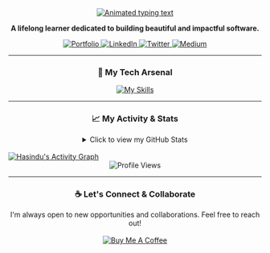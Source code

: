 <div align="center">

<a href="https://git.io/typing-svg">
  <img src="https://readme-typing-svg.herokuapp.com?font=Fira+Code&size=32&pause=1000&color=C792EA&center=true&vCenter=true&width=500&lines=Hi+%F0%9F%91%8B%2C+I'm+Hasindu;A+Passionate+Software+Engineer;From+beautiful+Sri+Lanka+%F0%9F%87%B1%F0%9F%87%B0" alt="Animated typing text" />
</a>

<br>

**A lifelong learner dedicated to building beautiful and impactful software.**

<p align="center">
  <a href="https://www.hasidu.live" target="_blank">
    <img src="https://img.shields.io/badge/Portfolio-00B0B9?style=for-the-badge&logo=ghost&logoColor=white" alt="Portfolio">
  </a>
  <a href="https://linkedin.com/in/hasinduonline" target="_blank">
    <img src="https://img.shields.io/badge/LinkedIn-0077B5?style=for-the-badge&logo=linkedin&logoColor=white" alt="LinkedIn">
  </a>
  <a href="https://twitter.com/hasinduonline" target="_blank">
    <img src="https://img.shields.io/badge/Twitter-1DA1F2?style=for-the-badge&logo=twitter&logoColor=white" alt="Twitter">
  </a>
   <a href="https://medium.com/@hasinduonline" target="_blank">
    <img src="https://img.shields.io/badge/Medium-202020?style=for-the-badge&logo=medium&logoColor=white" alt="Medium">
  </a>
</p>

</div>

---

### <p align="center">🚀 My Tech Arsenal</p>

<p align="center">
  <a href="https://skillicons.dev">
    <img src="https://skillicons.dev/icons?i=java,python,js,react,nodejs,postgres,html,css,figma,git,vscode,docker&perline=6" alt="My Skills"/>
  </a>
</p>

---

### <p align="center">📈 My Activity & Stats</p>

<details align="center">
  <summary>Click to view my GitHub Stats</summary>
  <br>
  
  <table>
    <tr>
      <td valign="top">
        <img src="https://github-readme-stats.vercel.app/api?username=hrtechplus&theme=catppuccin_latte&show_icons=true&hide_border=true&include_all_commits=true" alt="GitHub Stats" />
      </td>
      <td valign="top">
        <img src="https://github-readme-stats.vercel.app/api/top-langs/?username=hrtechplus&theme=catppuccin_latte&hide_border=true&include_all_commits=true&layout=compact" alt="Top Languages" />
      </td>
    </tr>
    <tr>
      <td colspan="2" align="center">
        <img src="https://github-readme-streak-stats.herokuapp.com/?user=hrtechplus&theme=catppuccin_latte&hide_border=true" alt="GitHub Streak" />
      </td>
    </tr>
  </table>
  
  <br>
  <img src="https://github-profile-trophy.vercel.app/?username=hrtechplus&theme=catppuccin&no-frame=true&no-bg=true&margin-w=4" alt="GitHub Trophies" />
</details>

<br>

<a href="https://github.com/hrtechplus">
  <img alt="Hasindu's Activity Graph" src="https://github-readme-activity-graph.vercel.app/graph?username=hrtechplus&bg_color=f4f2f0&color=404040&line=c792ea&point=404040&area=true&hide_border=true" />
</a>

<div align="center">
  <img src="https://komarev.com/ghpvc/?username=hrtechplus&label=PROFILE+VIEWS&color=c792ea&style=for-the-badge" alt="Profile Views" />
</div>

---

### <p align="center">☕ Let's Connect & Collaborate</p>

<p align="center">
  I'm always open to new opportunities and collaborations. Feel free to reach out!
  <br><br>
  <a href="https://buymeacoffee.com/hasinduonline" target="_blank">
    <img src="https://img.shields.io/badge/Buy%20Me%20a%20Coffee-ffdd00?style=for-the-badge&logo=buy-me-a-coffee&logoColor=black" alt="Buy Me A Coffee">
  </a>
</p>
